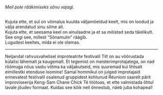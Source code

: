 *Meil pole rääkimiseks sõnu vajagi.*<br><br>

Kujuta ette, et sul on võimalus kuulda väljamõeldud keelt, mis on loodud ja välja arendatud sinu silme all.<br>
Kujuta ette, et seesama keel on ainulaadne ja et sa mõistad seda täielikult.<br>
See ongi see, millest “Sõnamulin” räägib.<br>
Lugudest keeltes, mida ei ole olemas. 

---
Neljandal rahvusvahelisel improteatrite festivalil Tilt on au võõrustada külalisi lähemalt ja kaugemalt. Et tegemist on meisterimprotajatega, on nad rõõmuga nõus vastu võtma ka väljakutseid, mis suuremad kui lihtsalt eimillestki etenduse loomine! Samal hommikul on julged improtajaid erinevatest festivalil osalenud gruppidest kohtunud Réunioni saarelt pärit improviseerija Keng-Sam Chane Chick Té töötoas, et ette valmistada õhtul lavale jõudev formaat. Kuidas see kõik neil õnnestub, näeb juba kohapeal!
